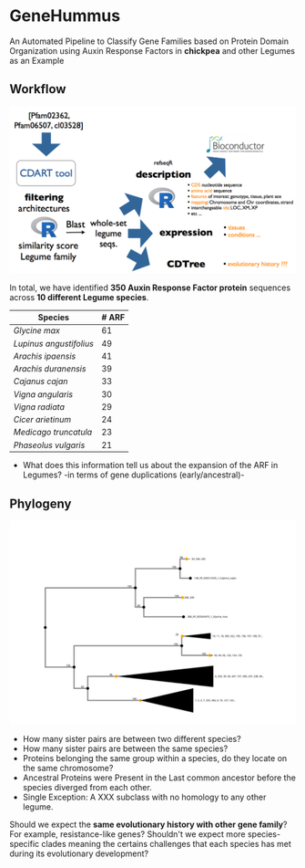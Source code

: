# GeneHummus

An Automated Pipeline to Classify Gene Families based on Protein Domain Organization using Auxin Response Factors in **chickpea** and other Legumes as an Example

## Workflow

![](workflow.png)


In total, we have identified **350 Auxin Response Factor protein** sequences across **10 different Legume species**. 

| Species  | # ARF |
|---------|----------------|
| *Glycine max* | 61     |
| *Lupinus angustifolius* | 49 |
| *Arachis ipaensis* | 41
| *Arachis duranensis* | 39
| *Cajanus cajan* |  33
| *Vigna angularis* | 30
| *Vigna radiata* | 29
| *Cicer arietinum* | 24
| *Medicago truncatula* | 23 
| *Phaseolus vulgaris* | 21


* What does this information tell us about the expansion of the ARF in Legumes? -in terms of gene duplications (early/ancestral)-  


## Phylogeny  

![](PhyloIO_Tree.svg)

* How many sister pairs are between two different species?   
* How many sister pairs are between the same species?   
* Proteins belonging the same group within a species, do they locate on the same chromosome?  
* Ancestral Proteins were Present in the Last common ancestor before the species diverged from each other.   
* Single Exception: A XXX subclass with no homology to any other legume.   


Should we expect the **same evolutionary history with other gene family**? For example, resistance-like genes? Shouldn't we expect more species-specific clades meaning the certains challenges that each species has met during its evolutionary development?
